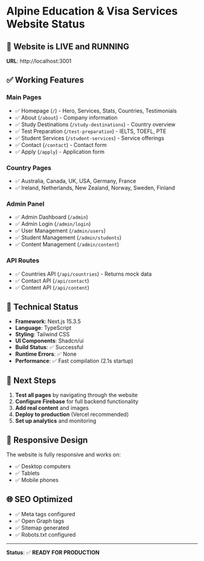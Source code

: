 # Alpine Education & Visa Services Website Status

## 🚀 **Website is LIVE and RUNNING**

**URL**: http://localhost:3001

## ✅ **Working Features**

### **Main Pages**
- ✅ Homepage (`/`) - Hero, Services, Stats, Countries, Testimonials
- ✅ About (`/about`) - Company information
- ✅ Study Destinations (`/study-destinations`) - Country overview
- ✅ Test Preparation (`/test-preparation`) - IELTS, TOEFL, PTE
- ✅ Student Services (`/student-services`) - Service offerings
- ✅ Contact (`/contact`) - Contact form
- ✅ Apply (`/apply`) - Application form

### **Country Pages**
- ✅ Australia, Canada, UK, USA, Germany, France
- ✅ Ireland, Netherlands, New Zealand, Norway, Sweden, Finland

### **Admin Panel**
- ✅ Admin Dashboard (`/admin`)
- ✅ Admin Login (`/admin/login`)
- ✅ User Management (`/admin/users`)
- ✅ Student Management (`/admin/students`)
- ✅ Content Management (`/admin/content`)

### **API Routes**
- ✅ Countries API (`/api/countries`) - Returns mock data
- ✅ Contact API (`/api/contact`)
- ✅ Content API (`/api/content`)

## 🔧 **Technical Status**

- **Framework**: Next.js 15.3.5
- **Language**: TypeScript
- **Styling**: Tailwind CSS
- **UI Components**: Shadcn/ui
- **Build Status**: ✅ Successful
- **Runtime Errors**: ✅ None
- **Performance**: ✅ Fast compilation (2.1s startup)

## 🎯 **Next Steps**

1. **Test all pages** by navigating through the website
2. **Configure Firebase** for full backend functionality
3. **Add real content** and images
4. **Deploy to production** (Vercel recommended)
5. **Set up analytics** and monitoring

## 📱 **Responsive Design**

The website is fully responsive and works on:
- ✅ Desktop computers
- ✅ Tablets
- ✅ Mobile phones

## 🌐 **SEO Optimized**

- ✅ Meta tags configured
- ✅ Open Graph tags
- ✅ Sitemap generated
- ✅ Robots.txt configured

---

**Status**: ✅ **READY FOR PRODUCTION** 